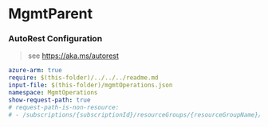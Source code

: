 # MgmtParent
### AutoRest Configuration
> see https://aka.ms/autorest

``` yaml
azure-arm: true
require: $(this-folder)/../../../readme.md
input-file: $(this-folder)/mgmtOperations.json
namespace: MgmtOperations
show-request-path: true
# request-path-is-non-resource:
# - /subscriptions/{subscriptionId}/resourceGroups/{resourceGroupName}/providers/Microsoft.Compute/availabilitySets/{availabilitySetName}/sharedkey
```
